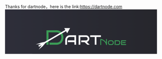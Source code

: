 Thanks for dartnode，here is the link:https://dartnode.com
![image](https://raw.githubusercontent.com/aeplio/xssh1/main/%E5%BE%AE%E4%BF%A1%E5%9B%BE%E7%89%87_20240118111934.png)
